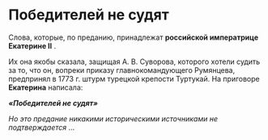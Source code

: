 # Победителей не судят


Слова, которые, по преданию, принадлежат **российской императрице Екатерине II** .

 Их она якобы сказала, защищая А. В. Суворова, которого хотели судить за то, что он, вопреки приказу главнокомандующего Румянцева, предпринял в 1773 г. штурм турецкой крепости Туртукай. На приговоре **Екатерина** написала: 

***«Победителей не судят»***

*Но это предание никакими историческими источниками не подтверждается* ...